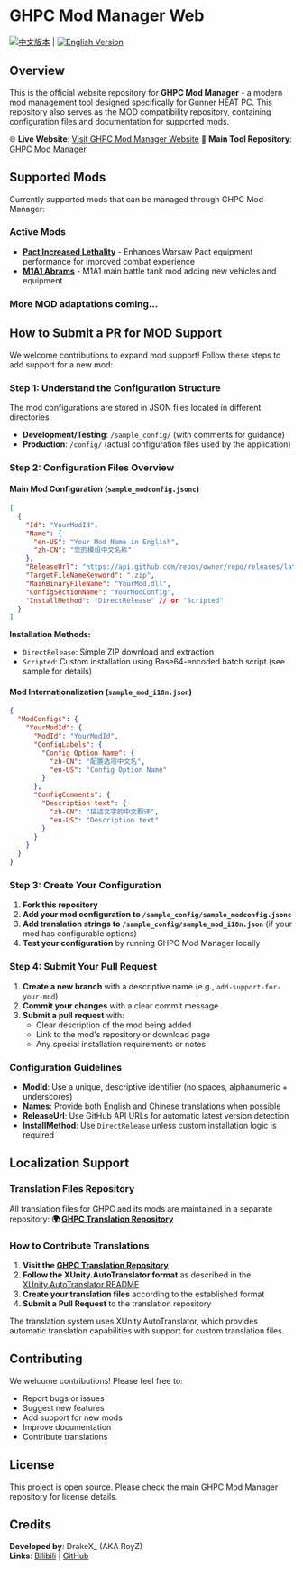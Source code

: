 # GHPC Mod Manager Web

[![中文版本](https://img.shields.io/badge/README-%E4%B8%AD%E6%96%87-red)](README.zh-CN.md) | [![English Version](https://img.shields.io/badge/README-English-blue)](README.md)

## Overview

This is the official website repository for **GHPC Mod Manager** - a modern mod management tool designed specifically for Gunner HEAT PC. This repository also serves as the MOD compatibility repository, containing configuration files and documentation for supported mods.

🌐 **Live Website**: [Visit GHPC Mod Manager Website](https://GHPC.DMR.gg/)
🚀 **Main Tool Repository**: [GHPC Mod Manager](https://github.com/RoyZ-iwnl/GHPC-Mod-Manager)

## Supported Mods

Currently supported mods that can be managed through GHPC Mod Manager:

### Active Mods
- **[Pact Increased Lethality](https://github.com/thebeninator/Pact-Increased-Lethality)** - Enhances Warsaw Pact equipment performance for improved combat experience
- **[M1A1 Abrams](https://github.com/thebeninator/M1A1Abrams)** - M1A1 main battle tank mod adding new vehicles and equipment

### More MOD adaptations coming...

## How to Submit a PR for MOD Support

We welcome contributions to expand mod support! Follow these steps to add support for a new mod:

### Step 1: Understand the Configuration Structure

The mod configurations are stored in JSON files located in different directories:
- **Development/Testing**: `/sample_config/` (with comments for guidance)
- **Production**: `/config/` (actual configuration files used by the application)

### Step 2: Configuration Files Overview

#### Main Mod Configuration (`sample_modconfig.jsonc`)
```json
[
  {
    "Id": "YourModId",
    "Name": {
      "en-US": "Your Mod Name in English",
      "zh-CN": "您的模组中文名称"
    },
    "ReleaseUrl": "https://api.github.com/repos/owner/repo/releases/latest",
    "TargetFileNameKeyword": ".zip",
    "MainBinaryFileName": "YourMod.dll",
    "ConfigSectionName": "YourModConfig",
    "InstallMethod": "DirectRelease" // or "Scripted"
  }
]
```

**Installation Methods:**
- `DirectRelease`: Simple ZIP download and extraction
- `Scripted`: Custom installation using Base64-encoded batch script (see sample for details)

#### Mod Internationalization (`sample_mod_i18n.json`)
```json
{
  "ModConfigs": {
    "YourModId": {
      "ModId": "YourModId",
      "ConfigLabels": {
        "Config Option Name": {
          "zh-CN": "配置选项中文名",
          "en-US": "Config Option Name"
        }
      },
      "ConfigComments": {
        "Description text": {
          "zh-CN": "描述文字的中文翻译",
          "en-US": "Description text"
        }
      }
    }
  }
}
```

### Step 3: Create Your Configuration

1. **Fork this repository**
2. **Add your mod configuration to `/sample_config/sample_modconfig.jsonc`**
3. **Add translation strings to `/sample_config/sample_mod_i18n.json`** (if your mod has configurable options)
4. **Test your configuration** by running GHPC Mod Manager locally

### Step 4: Submit Your Pull Request

1. **Create a new branch** with a descriptive name (e.g., `add-support-for-your-mod`)
2. **Commit your changes** with a clear commit message
3. **Submit a pull request** with:
   - Clear description of the mod being added
   - Link to the mod's repository or download page
   - Any special installation requirements or notes

### Configuration Guidelines

- **ModId**: Use a unique, descriptive identifier (no spaces, alphanumeric + underscores)
- **Names**: Provide both English and Chinese translations when possible
- **ReleaseUrl**: Use GitHub API URLs for automatic latest version detection
- **InstallMethod**: Use `DirectRelease` unless custom installation logic is required

## Localization Support

### Translation Files Repository
All translation files for GHPC and its mods are maintained in a separate repository:
**🌍 [GHPC Translation Repository](https://github.com/RoyZ-iwnl/ghpc-translation)**

### How to Contribute Translations

1. **Visit the [GHPC Translation Repository](https://github.com/RoyZ-iwnl/ghpc-translation)**
2. **Follow the XUnity.AutoTranslator format** as described in the [XUnity.AutoTranslator README](https://github.com/bbepis/XUnity.AutoTranslator/blob/master/README.md)
3. **Create your translation files** according to the established format
4. **Submit a Pull Request** to the translation repository

The translation system uses XUnity.AutoTranslator, which provides automatic translation capabilities with support for custom translation files.

## Contributing

We welcome contributions! Please feel free to:
- Report bugs or issues
- Suggest new features
- Add support for new mods
- Improve documentation
- Contribute translations

## License

This project is open source. Please check the main GHPC Mod Manager repository for license details.

## Credits

**Developed by**: DrakeX_ (AKA RoyZ)  
**Links**: [Bilibili](https://space.bilibili.com/3493285595187364) | [GitHub](https://github.com/RoyZ-iwnl/GHPC-Mod-Manager)